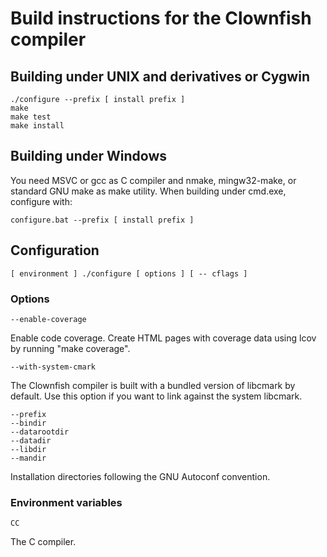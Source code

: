 Build instructions for the Clownfish compiler
=============================================

Building under UNIX and derivatives or Cygwin
---------------------------------------------

    ./configure --prefix [ install prefix ]
    make
    make test
    make install

Building under Windows
----------------------

You need MSVC or gcc as C compiler and nmake, mingw32-make, or standard
GNU make as make utility. When building under cmd.exe, configure with:

    configure.bat --prefix [ install prefix ]

Configuration
-------------

    [ environment ] ./configure [ options ] [ -- cflags ]

### Options

    --enable-coverage

Enable code coverage. Create HTML pages with coverage data using
lcov by running "make coverage".

    --with-system-cmark

The Clownfish compiler is built with a bundled version of libcmark
by default. Use this option if you want to link against the system
libcmark.

    --prefix
    --bindir
    --datarootdir
    --datadir
    --libdir
    --mandir

Installation directories following the GNU Autoconf convention.

### Environment variables

    CC

The C compiler.

